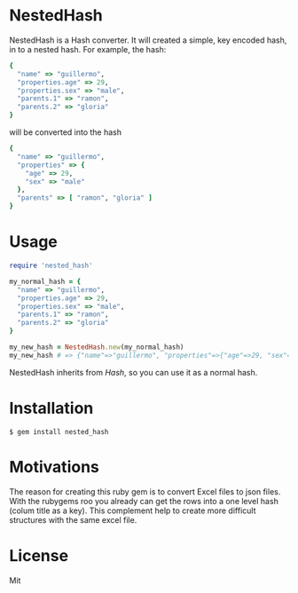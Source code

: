 # NestedHash

NestedHash is a Hash converter. It will created a simple, key encoded hash, in to a nested hash. For example, the hash:

```ruby
{
  "name" => "guillermo",
  "properties.age" => 29,
  "properties.sex" => "male",
  "parents.1" => "ramon",
  "parents.2" => "gloria"
}
```

will be converted into the hash

```ruby
{
  "name" => "guillermo",
  "properties" => {
    "age" => 29,
    "sex" => "male"
  },
  "parents" => [ "ramon", "gloria" ]
}
```

# Usage

```ruby
require 'nested_hash'

my_normal_hash = {
  "name" => "guillermo",
  "properties.age" => 29,
  "properties.sex" => "male",
  "parents.1" => "ramon",
  "parents.2" => "gloria"
}

my_new_hash = NestedHash.new(my_normal_hash)
my_new_hash # => {"name"=>"guillermo", "properties"=>{"age"=>29, "sex"=>"male"}, "parents"=>["ramon", "gloria"]}
```

NestedHash inherits from *Hash*, so you can use it as a normal hash.


# Installation

```shell
$ gem install nested_hash
```

# Motivations

The reason for creating this ruby gem is to convert Excel files to json files. With the rubygems roo you already can get the rows into a one level hash (colum title as a key). This complement help to create more difficult structures with the same excel file.


# License

Mit
